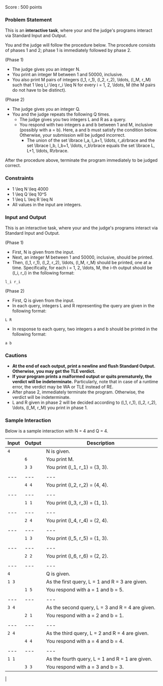 Score : 500 points

### Problem Statement

This is an **interactive task**, where your and the judge's programs interact via Standard Input and Output.

You and the judge will follow the procedure below.
The procedure consists of phases 1 and 2; phase 1 is immediately followed by phase 2.

(Phase 1)

* The judge gives you an integer N.
* You print an integer M between 1 and 50000, inclusive.
* You also print M pairs of integers (l\_1, r\_1), (l\_2, r\_2), \ldots, (l\_M, r\_M) such that 1 \leq l\_i \leq r\_i \leq N for every i = 1, 2, \ldots, M (the M pairs do not have to be distinct).

(Phase 2)

* The judge gives you an integer Q.
* You and the judge repeats the following Q times.
  + The judge gives you two integers L and R as a query.
  + You respond with two integers a and b between 1 and M, inclusive (possibly with a = b).
    Here, a and b must satisfy the condition below. Otherwise, your submission will be judged incorrect.
    - The union of the set \lbrace l\_a, l\_a+1, \ldots, r\_a\rbrace and the set \lbrace l\_b, l\_b+1, \ldots, r\_b\rbrace equals the set \lbrace L, L+1, \ldots, R\rbrace.

After the procedure above, terminate the program immediately to be judged correct.

### Constraints

* 1 \leq N \leq 4000
* 1 \leq Q \leq 10^5
* 1 \leq L \leq R \leq N
* All values in the input are integers.

### Input and Output

This is an interactive task, where your and the judge's programs interact via Standard Input and Output.

(Phase 1)

* First, N is given from the input.
* Next, an integer M between 1 and 50000, inclusive, should be printed.
* Then, (l\_1, r\_1), (l\_2, r\_2), \ldots, (l\_M, r\_M) should be printed, one at a time.
  Specifically, for each i = 1, 2, \ldots, M, the i-th output should be (l\_i, r\_i) in the following format:

```
l_i r_i
```

(Phase 2)

* First, Q is given from the input.
* In each query, integers L and R representing the query are given in the following format:

```
L R
```

* In response to each query, two integers a and b should be printed in the following format:

```
a b
```

### Cautions

* **At the end of each output, print a newline and flush Standard Output. Otherwise, you may get the TLE verdict.**
* **If your program prints a malformed output or quits prematurely, the verdict will be indeterminate.** Particularly, note that in case of a runtime error, the verdict may be WA or TLE instead of RE.
* After phase 2, immediately terminate the program. Otherwise, the verdict will be indeterminate.
* L and R given in phase 2 will be decided according to (l\_1, r\_1), (l\_2, r\_2), \ldots, (l\_M, r\_M) you print in phase 1.

### Sample Interaction

Below is a sample interaction with N = 4 and Q = 4.

| Input | Output | Description |
| --- | --- | --- |
| `4` |  | N is given. |
|  | `6` | You print M. |
|  | `3 3` | You print (l\_1, r\_1) = (3, 3). |
||  |  |  |
| --- | --- | --- |
|  | `4 4` | You print (l\_2, r\_2) = (4, 4). |
||  |  |  |
| --- | --- | --- |
|  | `1 1` | You print (l\_3, r\_3) = (1, 1). |
||  |  |  |
| --- | --- | --- |
|  | `2 4` | You print (l\_4, r\_4) = (2, 4). |
||  |  |  |
| --- | --- | --- |
|  | `1 3` | You print (l\_5, r\_5) = (1, 3). |
||  |  |  |
| --- | --- | --- |
|  | `2 2` | You print (l\_6, r\_6) = (2, 2). |
||  |  |  |
| --- | --- | --- |
| `4` |  | Q is given. |
| `1 3` |  | As the first query, L = 1 and R = 3 are given. |
|  | `1 5` | You respond with a = 1 and b = 5. |
||  |  |  |
| --- | --- | --- |
| `3 4` |  | As the second query, L = 3 and R = 4 are given. |
|  | `2 1` | You respond with a = 2 and b = 1. |
||  |  |  |
| --- | --- | --- |
| `2 4` |  | As the third query, L = 2 and R = 4 are given. |
|  | `4 4` | You respond with a = 4 and b = 4. |
||  |  |  |
| --- | --- | --- |
| `1 1` |  | As the fourth query, L = 1 and R = 1 are given. |
|  | `3 3` | You respond with a = 3 and b = 3. |
|